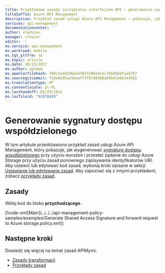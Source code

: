 ```yaml
---
title: Przykładowe zasady zarządzania interfejsem API — generowanie sygnatury dostępu współdzielonego
titleSuffix: Azure API Management
description: Przykład zasad usługi Azure API Management — pokazuje, jak wygenerować sygnaturę dostępu współdzielonego przy użyciu wyrażeń i przesłać żądanie do usługi Azure Storage za pomocą zasad ponownego zapisywania identyfikatorów URI.
services: api-management
documentationcenter: ''
author: vladvino
manager: cfowler
editor: ''
ms.service: api-management
ms.workload: mobile
ms.tgt_pltfrm: na
ms.topic: article
ms.date: 10/13/2017
ms.author: apimpm
ms.openlocfilehash: f90c1e492d6da4f85fe86e4c5c76b89bdfaa4797
ms.sourcegitcommit: f28ebb95ae9aaaff3f87d8388a09b41e0b3445b5
ms.translationtype: MT
ms.contentlocale: pl-PL
ms.lasthandoff: 03/29/2021
ms.locfileid: "92078429"
---
```

# <a name="generate-shared-access-signature"></a>Generowanie sygnatury dostępu współdzielonego

W tym artykule przedstawiono przykład zasad usługi Azure API Management, który pokazuje, jak wygenerować [sygnaturę dostępu współdzielonego](../../storage/common/storage-sas-overview.md) przy użyciu wyrażeń i przesłać żądanie do usługi Azure Storage przy użyciu zasad ponownego zapisywania identyfikatorów URI. Aby ustawić lub edytować kod zasad, wykonaj kroki opisane w sekcji [Ustawianie lub edytowanie zasad](../set-edit-policies.md). Aby zapoznać się z innymi przykładami, zobacz [przykłady zasad](../policy-reference.md).

## <a name="policy"></a>Zasady

Wklej kod do bloku **przychodzącego** .

[!code-xml[Main](../../../api-management-policy-samples/examples/Generate Shared Access Signature and forward request to Azure storage.policy.xml)]

## <a name="next-steps"></a>Następne kroki

Dowiedz się więcej na temat zasad APIMymi:

+ [Zasady transformacji](../api-management-transformation-policies.md)
+ [Przykłady zasad](../policy-reference.md)